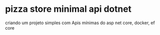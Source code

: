 # pizza store minimal api dotnet
 criando um projeto simples com Apis mínimas do asp net core, docker, ef core
